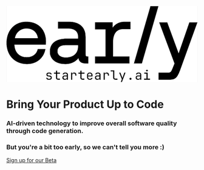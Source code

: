 
![Early-AI logo](https://raw.githubusercontent.com/earlyai/earlyai-vscode-release/main/media/Early-logo-smaller.png "Early-AI logo")

# Bring Your Product Up to Code

### AI-driven technology to improve overall software quality through code generation.

### But you're a bit too early, so we can't tell you more :)

[Sign up for our Beta](https://www.startearly.ai/beta)
